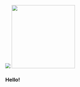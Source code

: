 ![](https://7tzfm6.csb.app/)
<img src="https://7tzfm6.csb.app" width="200" height="200"/>
### Hello!
